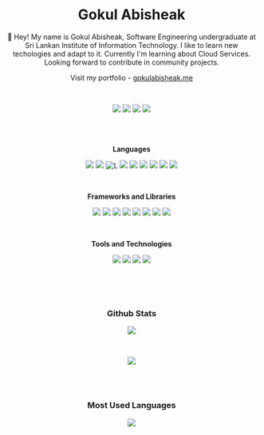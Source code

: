 <div align="center">

# Gokul Abisheak

👋 Hey! My name is Gokul Abisheak, Software Engineering undergraduate at Sri Lankan Institute of Information Technology. I like to learn new techologies and adapt to it. Currently I'm learning about Cloud Services. Looking forward to contribute in community projects.

Visit my portfolio - [gokulabisheak.me](https://gokulabisheak.me)

<br>

[![](https://img.shields.io/badge/LinkedIn-0072B1?style=for-the-badge&logo=Linkedin&logoColor=white&link=https://linkedin.com/gokul-abisheak)](https://linkedin.com/in/gokul-abisheak)
[![](https://img.shields.io/badge/Instagram-E4405F?style=for-the-badge&logo=Instagram&logoColor=white&link=https://instagram.com/gokulabisheak)](https://instagram.com/gokulabisheak)
[![](https://img.shields.io/badge/Medium-323232?style=for-the-badge&logo=Medium&logoColor=white&link=https://medium.com/@gokulabisheak)](https://medium.com/@gokulabisheak)
[![](https://img.shields.io/badge/Gmail-DB4437?style=for-the-badge&logo=Gmail&logoColor=white&link=https://mail.google.com/mail/?view=cm&fs=1&to=gokulabisheak12@gmail.com)](https://mail.google.com/mail/?view=cm&fs=1&to=gokulabisheak12@gmail.com)



<br>
<br>

**Languages**
<br>

![](https://img.shields.io/badge/JavaScript-F7DF1E?style=for-the-badge&logo=javascript&logoColor=black)
![](https://img.shields.io/badge/Typescript-0072b1?style=for-the-badge&logo=Typescript&logoColor=white)
![L](https://img.shields.io/badge/HTML-E34F26?style=for-the-badge&logo=html5&logoColor=white)
![](https://img.shields.io/badge/CSS-833ab4?style=for-the-badge&logo=css3&logoColor=white)
![](https://img.shields.io/badge/Java-db4437?style=for-the-badge&logo=openjdk&logoColor=white)
![](https://img.shields.io/badge/Kotlin-6f2da8?style=for-the-badge&logo=Kotlin&logoColor=white)
![](https://img.shields.io/badge/MySQL-323232?style=for-the-badge&logo=mysql&logoColor=white)
![](https://img.shields.io/badge/PHP-777bb4?style=for-the-badge&logo=php&logoColor=white)
![](https://img.shields.io/badge/Python-3776ab?style=for-the-badge&logo=python&logoColor=white)

<br>

**Frameworks and Libraries**
<br>

![](https://img.shields.io/badge/React-20232A?style=for-the-badge&logo=react&logoColor=61DAFB)
![](https://img.shields.io/badge/Express.js-404D59?style=for-the-badge)
![](https://img.shields.io/badge/Node.js-43853D?style=for-the-badge&logo=node.js&logoColor=white)
![](https://img.shields.io/badge/Material--UI-0081CB?style=for-the-badge&logo=material-ui&logoColor=white)
![](https://img.shields.io/badge/Tailwind_CSS-38B2AC?style=for-the-badge&logo=tailwind-css&logoColor=white)
![](https://img.shields.io/badge/Bootstrap-563D7C?style=for-the-badge&logo=bootstrap&logoColor=white)
![](https://img.shields.io/badge/MongoDB-4EA94B?style=for-the-badge&logo=mongodb&logoColor=white)
![](https://img.shields.io/badge/Redux-593D88?style=for-the-badge&logo=redux&logoColor=white)

<br>

**Tools and Technologies**
<br>

![](https://img.shields.io/badge/Azure-0089D6?style=for-the-badge&logo=microsoft-azure&logoColor=white)
![](https://img.shields.io/badge/Figma-F24E1E?style=for-the-badge&logo=figma&logoColor=white)
![](https://img.shields.io/badge/Photoshop-31A8FF?style=for-the-badge&logo=Adobe%20Photoshop&logoColor=black)
![](https://img.shields.io/badge/VS_Code-0078D4?style=for-the-badge&logo=visual%20studio%20code&logoColor=white)

<br>
<br>
<br>

### Github Stats

![](https://streak-stats.demolab.com?user=GokulAbisheak&theme=transparent&hide_border=true&mode=weekly)

<br>

![](https://github-readme-stats.vercel.app/api?username=GokulAbisheak&show_icons=true&theme=transparent&hide_border=true&text_color=2f80ed&icon_color=2f80ed&hide_title=true)

<br>
<br>

### Most Used Languages

![](https://github-readme-stats.vercel.app/api/top-langs/?username=gokulabisheak&layout=donut&theme=transparent&hide_border=true&text_color=2f80ed&hide_title=true)

</div>


